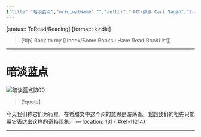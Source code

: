 ```yaml
---
{"title":"暗淡蓝点","originalName":"","author":"卡尔·萨根 Carl Sagan","transAuthor":"叶式辉","publisher":"人民邮电出版社","rating":8.9,"RelatedBooks":"宇宙,布罗卡的脑,亿亿万万,赶往火星,演化的故事,太空居民,生命的跃升,超越时空,隐藏的现实,理解航天","ISBN":9787115360106,"type":"ReadNote","link":"https://book.douban.com/subject/26214114","cover":"https://img9.doubanio.com/view/subject/l/public/s28272164.jpg","pages":368,"publishDate":"2014-11-1","EndDate":null,"alias":null,"pageprogress":null,"banner_icon":"📖","banner":"https://img9.doubanio.com/view/subject/l/public/s28272164.jpg","dg-publish":true,"permalink":"/BookNotes/暗淡蓝点/","dgPassFrontmatter":true,"noteIcon":""}
---
```


[status:: ToRead/Reading]
[format:: kindle]

>[!tip] Back to my [[Index/Some Books I Have Read\|BookList]]

---
# 暗淡蓝点

![暗淡蓝点|300](https://img9.doubanio.com/view/subject/l/public/s28272164.jpg)

>[!quote]

今天我们称它们为行星，在希腊文中这个词的意思是游荡者。我想我们的祖先只能用它表达出这样的奇特现象。 — location: [131]()
{ #ref-11214}


---

